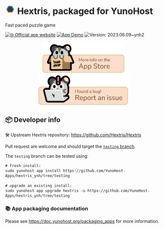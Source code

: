 <!--
N.B.: This README was automatically generated by <https://github.com/YunoHost/apps_tools/blob/main/readme_generator>
It shall NOT be edited by hand.
-->

<h1>
  <img src="https://raw.githubusercontent.com/YunoHost/apps/master/logos/hextris.png" width="32px" alt="Logo of Hextris">
  Hextris, packaged for YunoHost
</h1>

Fast paced puzzle game

[![🌐 Official app website](https://img.shields.io/badge/Official_app_website-darkgreen?style=for-the-badge)](http://hextris.github.io/)
[![App Demo](https://img.shields.io/badge/App_Demo-blue?style=for-the-badge)](https://hextris.io/)
![Version: 2023.06.09~ynh2](https://img.shields.io/badge/Version-2023.06.09~ynh2-rgba(0,150,0,1)?style=for-the-badge)

<div align="center">
<a href="https://apps.yunohost.org/app/hextris"><img height="100px" src="https://github.com/YunoHost/yunohost-artwork/raw/refs/heads/main/badges/neopossum-badges/badge_more_info_on_the_appstore.svg"/></a>
<a href="https://github.com/YunoHost-Apps/hextris_ynh/issues"><img height="100px" src="https://github.com/YunoHost/yunohost-artwork/raw/refs/heads/main/badges/neopossum-badges/badge_report_an_issue.svg"/></a>
</div>

## 📦 Developer info

🛠️ Upstream Hextris repository: <https://github.com/Hextris/Hextris>

Pull request are welcome and should target the [`testing` branch](https://github.com/YunoHost-Apps/hextris_ynh/tree/testing).

The `testing` branch can be tested using:
```
# fresh install:
sudo yunohost app install https://github.com/YunoHost-Apps/hextris_ynh/tree/testing

# upgrade an existing install:
sudo yunohost app upgrade hextris -u https://github.com/YunoHost-Apps/hextris_ynh/tree/testing
```

### 📚 App packaging documentation

Please see <https://doc.yunohost.org/packaging_apps> for more information.